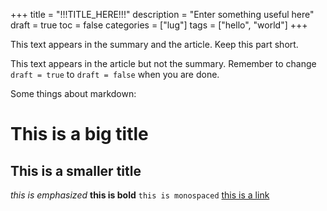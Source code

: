 +++
title = "!!!TITLE_HERE!!!"
description = "Enter something useful here"
draft = true
toc = false
categories = ["lug"]
tags = ["hello", "world"]
+++

This text appears in the summary and the article. Keep this part short.

<!--more-->

This text appears in the article but not the summary.
Remember to change `draft = true` to `draft = false` when you are done.

Some things about markdown:

This is a big title
====================

This is a smaller title
-----------------------

*this is emphasized* **this is bold** `this is monospaced`
[this is a link](https://google.com)

